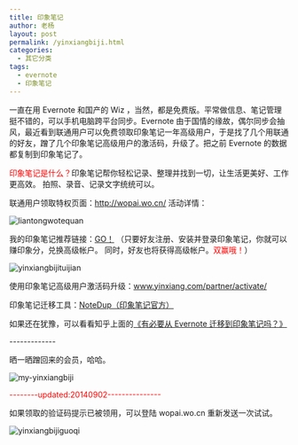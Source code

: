 ```yaml
---
title: 印象笔记
author: 老杨
layout: post
permalink: /yinxiangbiji.html
categories:
  - 其它分类
tags:
  - evernote
  - 印象笔记
---
```

一直在用 Evernote 和国产的 Wiz ，当然，都是免费版。平常做信息、笔记管理挺不错的，可以手机电脑跨平台同步。Evernote 由于国情的缘故，偶尔同步会抽风，最近看到联通用户可以免费领取印象笔记一年高级用户，于是找了几个用联通的好友，蹭了几个印象笔记高级用户的激活码，升级了。把之前 Evernote 的数据都复制到印象笔记了。  


  
<span style="color: #ff0000;">印象笔记是什么？</span>印象笔记帮你轻松记录、整理并找到一切，让生活更美好、工作更高效。 拍照、录音、记录文字统统可以。

联通用户领取特权页面：<a href="http://wopai.wo.cn/" target="_blank">http://wopai.wo.cn/</a> 活动详情：

![liantongwotequan][1]

我的印象笔记推荐链接：<a href="http://cyhour.com/out/yinxiangbiji" target="_blank">GO！</a> （只要好友注册、安装并登录印象笔记，你就可以赚印象分，兑换高级帐户。 同时，好友也将获得高级帐户。<span style="color: #ff0000;">双赢哦！</span>）

![yinxiangbijituijian][2]

使用印象笔记高级用户激活码升级：<a href="https://www.yinxiang.com/partner/activate/" target="_blank">www.yinxiang.com/partner/activate/</a>

印象笔记迁移工具：<a href="https://app.yinxiang.com/shard/s10/sh/d9ddd1c3-e9d8-4af1-9127-34bd896201a5/5e0931c1748daf20964b90c9119d38c3" target="_blank">NoteDup（印象笔记官方）</a>

如果还在犹豫，可以看看知乎上面的<a href="http://www.zhihu.com/question/20239213" target="_blank">《有必要从 Evernote 迁移到印象笔记吗？》</a>

\---\---\---\----

晒一晒蹭回来的会员，哈哈。

![my-yinxiangbiji][3]

<span style="color: #ff0000;">--------updated:20140902---------------</span>

如果领取的验证码提示已被领用，可以登陆 wopai.wo.cn 重新发送一次试试。

![yinxiangbijiguoqi][4]

 [1]: http://cyhour.com/wp-content/uploads/2014/08/liantongwotequan.png
 [2]: http://cyhour.com/wp-content/uploads/2014/08/yinxiangbijituijian.jpg
 [3]: http://cyhour.com/wp-content/uploads/2014/08/my-yinxiangbiji.png
 [4]: http://cyhour.com/wp-content/uploads/2014/09/yinxiangbijiguoqi.jpg
